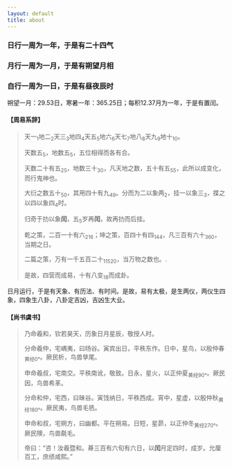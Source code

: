 ```yaml
---
layout: default
title: about
---
```

### 日行一周为一年，于是有二十四气
### 月行一周为一月，于是有朔望月相
### 自行一周为一日，于是有昼夜辰时

<span class = "alert g">朔望一月：29.53日，寒暑一年：365.25日；每积12.37月为一年，于是有置闰。</span>
#### 【周易系辞】
> 天一<sub>1</sub>地二<sub>2</sub>天三<sub>3</sub>地四<sub>4</sub>天五<sub>5</sub>地六<sub>6</sub>天七<sub>7</sub>地八<sub>8</sub>天九<sub>9</sub>地十<sub>10</sub>。
> 
> 天数五<sub>5</sub>，地数五<sub>5</sub>，五位相得而各有合。
> 
> 天数二十有五<sub>25</sub>，地数三十<sub>30</sub>，凡天地之数，五十有五<sub>55</sub>，此所以成变化，而行鬼神也。
> 
> 大衍之数五十<sub>50</sub>，其用四十有九<sub>49</sub>。分而为二以象两<sub>2</sub>，挂一以象三<sub>3</sub>，揲之以四以象四<sub>4</sub>时。
> 
> 归奇于扐以象**闰**，五<sub>5</sub>岁再**闰**，故再扐而后挂。
> 
> 乾之策，二百一十有六<sub>216</sub>；坤之策，百四十有四<sub>144</sub>，凡三百有六十<sub>360</sub>，当期之日。
> 
> 二篇之策，万有一千五百二十<sub>11520</sub>，当万物之数也。.
> 
> 是故，四营而成易，十有八变<sub>18</sub>而成卦。

<span class = "alert g">日月运行，于是有天象、有历法、有时间。是故，易有太极，是生两仪，两仪生四象，四象生八卦，八卦定吉凶，吉凶生大业。</span>
#### 【尚书虞书】
> 乃命羲和，钦若昊天，历象日月星辰，敬授人时。
> 
> 分命羲仲，宅嵎夷，曰旸谷。寅宾出日，平秩东作。日中，星鸟，以殷仲春<sub>黄经0°</sub>。厥民析，鸟兽孳尾。
> 
> 申命羲叔，宅南交。平秩南讹，敬致。日永，星火，以正仲夏<sub>黄经90°</sub>。厥民因，鸟兽希革。
> 
> 分命和仲，宅西，曰昧谷。寅饯纳日，平秩西成。宵中，星虚，以殷仲秋<sub>黄经180°</sub>。厥民夷，鸟兽毛毨。
> 
> 申命和叔，宅朔方，曰幽都。平在朔易。日短，星昴，以正仲冬<sub>黄经270°</sub>。厥民隩，鸟兽氄毛。
> 
> 帝曰：“咨！汝羲暨和。朞三百有六旬有六日，以**闰**月定四时，成岁。允厘百工，庶绩咸熙。”
